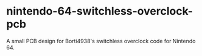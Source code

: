 # nintendo-64-switchless-overclock-pcb
A small PCB design for Borti4938's switchless overclock code for Nintendo 64.

